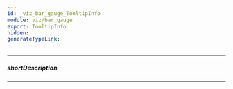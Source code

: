 ```yaml
---
id: _viz_bar_gauge_TooltipInfo
module: viz/bar_gauge
export: TooltipInfo
hidden: 
generateTypeLink: 
---
```

---
##### shortDescription
<!-- Description goes here -->

---
<!-- Description goes here -->